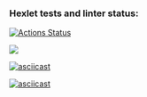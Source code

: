 ### Hexlet tests and linter status:
[![Actions Status](https://github.com/Spike2250/python-project-49/workflows/hexlet-check/badge.svg)](https://github.com/Spike2250/python-project-49/actions)


<a href="https://codeclimate.com/github/Spike2250/python-project-49/maintainability"><img src="https://api.codeclimate.com/v1/badges/29a79c8af5d06daa6134/maintainability" /></a>

[![asciicast](https://asciinema.org/a/CKIj1mckz7i5Z3PIdINaDwexT.svg)](https://asciinema.org/a/CKIj1mckz7i5Z3PIdINaDwexT)

[![asciicast](https://asciinema.org/a/jfEOjHUQdPjUj8tBDIrGaGqIW.svg)](https://asciinema.org/a/jfEOjHUQdPjUj8tBDIrGaGqIW)
